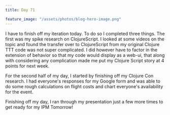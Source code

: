 ```yaml
---
title: Day 71

feature_image: "/assets/photos/blog-hero-image.png"
---
```


I have to finish off my iteration today. To do so I completed three things. The first was
my spike research on ClojureScript. I looked at some videos on the topic and found the transfer over
to ClojureScript from my original Clojure TTT code was not super complicated. I did however have to
factor in the extension of behavior so that my code would display as a web-ui, that along with considering
any complication made me put my Clojure Script story at 4 points for next week.

For the second half of my day, I started by finishing off my Clojure Con research. I had everyone's
responses for my Google form and was able to do some rough calculations on flight costs and
chart everyone's availability for the event.

Finishing off my day, I ran through my presentation just a few more times to get ready for my IPM
Tomorrow!